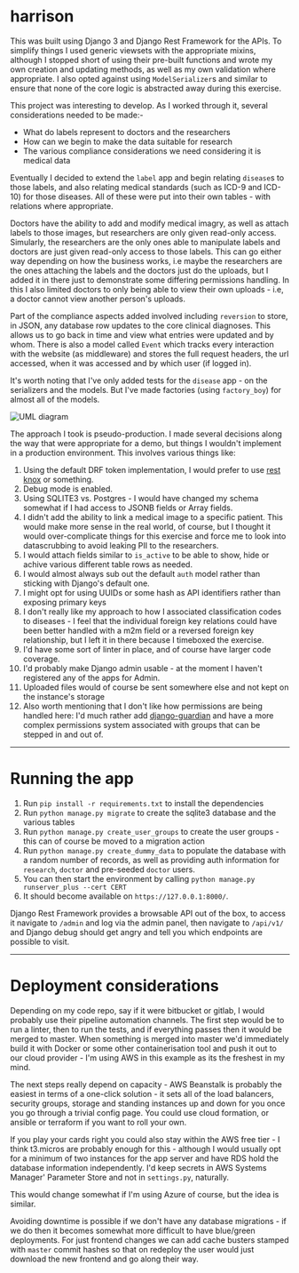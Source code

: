 # harrison

This was built using Django 3 and Django Rest Framework for the APIs. To simplify things I used generic viewsets with the appropriate mixins, although I stopped short of using their pre-built functions and wrote my own creation and updating methods, as well as my own validation where appropriate. I also opted against using `ModelSerializer`s and similar to ensure
that none of the core logic is abstracted away during this exercise.

This project was interesting to develop. As I worked through it, several considerations needed to be made:-

* What do labels represent to doctors and the researchers
* How can we begin to make the data suitable for research
* The various compliance considerations we need considering it is medical data

Eventually I decided to extend the `label` app and begin relating `disease`s to those labels, and also relating medical standards (such as ICD-9 and ICD-10) for those diseases. All of these were put into their own tables - with relations where appropriate.

Doctors have the ability to add and modify medical imagry, as well as attach labels to those images, but researchers are only given read-only access. Simularly, the researchers are the only ones able to manipulate labels and doctors are just given read-only access to those labels. This can go either way depending on how the business works, i.e maybe the researchers are the ones attaching the labels and the doctors just do the uploads, but I added it in there just to demonstrate some differing permissions handling. In this I also limited doctors to only being able to view their own uploads - i.e, a doctor cannot view another person's uploads.

Part of the compliance aspects added involved including `reversion` to store, in JSON, any database row updates to the core clinical diagnoses. This allows us to go back in time and view what entries were updated and by whom. There is also a model called `Event` which tracks every interaction with the website (as middleware) and stores the full request headers, the url accessed, when it was accessed and by which user (if logged in).

It's worth noting that I've only added tests for the `disease` app - on the serializers and the models. But I've made factories (using `factory_boy`) for almost all of the models.

![UML diagram](https://i.imgur.com/Tgnt3MN.png)

The approach I took is pseudo-production. I made several decisions along the way that were appropriate for a demo, but things
I wouldn't implement in a production environment. This involves various things like:

1. Using the default DRF token implementation, I would prefer to use [rest knox](https://github.com/James1345/django-rest-knox) or something.
2. Debug mode is enabled.
3. Using SQLITE3 vs. Postgres - I would have changed my schema somewhat if I had access to JSONB fields or Array fields.
4. I didn't add the ability to link a medical image to a specific patient. This would make more sense in the real world, of course, but I thought it would over-complicate things for this exercise and force me to look into datascrubbing to avoid leaking PII to the researchers.
5. I would attach fields similar to `is_active` to be able to show, hide or achive various different table rows as needed.
6. I would almost always sub out the default `auth` model rather than sticking with Django's default one.
7. I might opt for using UUIDs or some hash as API identifiers rather than exposing primary keys
8. I don't really like my approach to how I associated classification codes to diseases - I feel that the individual foreign key relations could have been better handled with a m2m field or a reversed foreign key relationship, but I left it in there because I timeboxed the exercise.
9. I'd have some sort of linter in place, and of course have larger code coverage.
10. I'd probably make Django admin usable - at the moment I haven't registered any of the apps for Admin.
11. Uploaded files would of course be sent somewhere else and not kept on the instance's storage
12. Also worth mentioning that I don't like how permissions are being handled here: I'd much rather add [django-guardian](https://django-guardian.readthedocs.io) and have a more complex permissions system associated with groups that can be stepped in and out of.
-----

# Running the app

1. Run `pip install -r requirements.txt` to install the dependencies
2. Run `python manage.py migrate` to create the sqlite3 database and the various tables
3. Run `python manage.py create_user_groups` to create the user groups - this can of course be moved to a migration action
4. Run `python manage.py create_dummy_data` to populate the database with a random number of records, as well as providing auth information for `research`, `doctor` and pre-seeded `doctor` users.
5. You can then start the environment by calling `python manage.py runserver_plus --cert CERT`
6. It should become available on `https://127.0.0.1:8000/`.

Django Rest Framework provides a browsable API out of the box, to access it navigate to `/admin` and log via the admin panel, then navigate to `/api/v1/` and Django debug should get angry and tell you which endpoints are possible to visit.

-----

# Deployment considerations

Depending on my code repo, say if it were bitbucket or gitlab, I would probably use their pipeline automation channels. The first step would be to run a linter, then to run the tests, and if everything passes then it would be merged to master. When something is merged into master we'd immediately build it with Docker or some other containerisation tool and push it out to our cloud provider - I'm using AWS in this example as its the freshest in my mind. 

The next steps really depend on capacity - AWS Beanstalk is probably the easiest in terms of a one-click solution - it sets all of the load balancers, security groups, storage and standing instances up and down for you once you go through a trivial config page. You could use cloud formation, or ansible or terraform if you want to roll your own. 

If you play your cards right you could also stay within the AWS free tier - I think t3.micros are probably enough for this - although I would usually opt for a minimum of two instances for the app server and have RDS hold the database information independently. I'd keep secrets in AWS Systems Manager' Parameter Store and not in `settings.py`, naturally. 

This would change somewhat if I'm using Azure of course, but the idea is similar.

Avoiding downtime is possible if we don't have any database migrations - if we do then it becomes somewhat more difficult to have blue/green deployments. For just frontend changes we can add cache busters stamped with `master` commit hashes so that on redeploy the user would just download the new frontend and go along their way.
